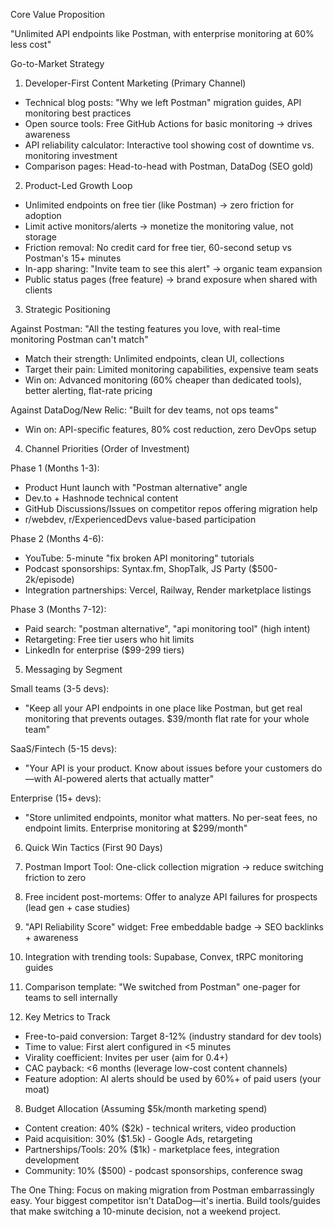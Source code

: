 Core Value Proposition

"Unlimited API endpoints like Postman, with enterprise monitoring at 60% less cost"

Go-to-Market Strategy

1. Developer-First Content Marketing (Primary Channel)

- Technical blog posts: "Why we left Postman" migration guides, API monitoring best practices
- Open source tools: Free GitHub Actions for basic monitoring → drives awareness
- API reliability calculator: Interactive tool showing cost of downtime vs. monitoring investment
- Comparison pages: Head-to-head with Postman, DataDog (SEO gold)

2. Product-Led Growth Loop

- Unlimited endpoints on free tier (like Postman) → zero friction for adoption
- Limit active monitors/alerts → monetize the monitoring value, not storage
- Friction removal: No credit card for free tier, 60-second setup vs Postman's 15+ minutes
- In-app sharing: "Invite team to see this alert" → organic team expansion
- Public status pages (free feature) → brand exposure when shared with clients

3. Strategic Positioning

Against Postman: "All the testing features you love, with real-time monitoring Postman can't match"

- Match their strength: Unlimited endpoints, clean UI, collections
- Target their pain: Limited monitoring capabilities, expensive team seats
- Win on: Advanced monitoring (60% cheaper than dedicated tools), better alerting, flat-rate pricing

Against DataDog/New Relic: "Built for dev teams, not ops teams"

- Win on: API-specific features, 80% cost reduction, zero DevOps setup

4. Channel Priorities (Order of Investment)

Phase 1 (Months 1-3):

- Product Hunt launch with "Postman alternative" angle
- Dev.to + Hashnode technical content
- GitHub Discussions/Issues on competitor repos offering migration help
- r/webdev, r/ExperiencedDevs value-based participation

Phase 2 (Months 4-6):

- YouTube: 5-minute "fix broken API monitoring" tutorials
- Podcast sponsorships: Syntax.fm, ShopTalk, JS Party ($500-2k/episode)
- Integration partnerships: Vercel, Railway, Render marketplace listings

Phase 3 (Months 7-12):

- Paid search: "postman alternative", "api monitoring tool" (high intent)
- Retargeting: Free tier users who hit limits
- LinkedIn for enterprise ($99-299 tiers)

5. Messaging by Segment

Small teams (3-5 devs):

- "Keep all your API endpoints in one place like Postman, but get real monitoring that prevents outages.
  $39/month flat rate for your whole team"

SaaS/Fintech (5-15 devs):

- "Your API is your product. Know about issues before your customers do—with AI-powered alerts that actually
  matter"

Enterprise (15+ devs):

- "Store unlimited endpoints, monitor what matters. No per-seat fees, no endpoint limits.
  Enterprise monitoring at $299/month"

6. Quick Win Tactics (First 90 Days)

1. Postman Import Tool: One-click collection migration → reduce switching friction to zero
1. Free incident post-mortems: Offer to analyze API failures for prospects (lead gen + case studies)
1. "API Reliability Score" widget: Free embeddable badge → SEO backlinks + awareness
1. Integration with trending tools: Supabase, Convex, tRPC monitoring guides
1. Comparison template: "We switched from Postman" one-pager for teams to sell internally

1. Key Metrics to Track

- Free-to-paid conversion: Target 8-12% (industry standard for dev tools)
- Time to value: First alert configured in <5 minutes
- Virality coefficient: Invites per user (aim for 0.4+)
- CAC payback: <6 months (leverage low-cost content channels)
- Feature adoption: AI alerts should be used by 60%+ of paid users (your moat)

8. Budget Allocation (Assuming $5k/month marketing spend)

- Content creation: 40% ($2k) - technical writers, video production
- Paid acquisition: 30% ($1.5k) - Google Ads, retargeting
- Partnerships/Tools: 20% ($1k) - marketplace fees, integration development
- Community: 10% ($500) - podcast sponsorships, conference swag

The One Thing: Focus on making migration from Postman embarrassingly easy. Your biggest competitor isn't
DataDog—it's inertia. Build tools/guides that make switching a 10-minute decision, not a weekend project.
